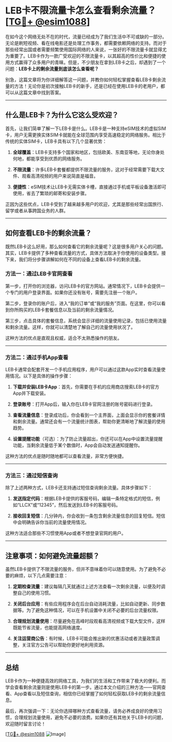 # LEB卡不限流量卡怎么查看剩余流量？[[TG💪+ @esim1088](https://t.me/s/esim1088)]

在如今这个网络无处不在的时代，流量已经成为了我们生活中不可或缺的一部分。无论是刷短视频、看在线电影还是处理工作事务，都需要依赖网络的支持。而对于那些经常出国或者需要频繁使用国际网络的人来说，一张好的不限流量卡就显得尤为重要了。LEB卡作为一款广受欢迎的不限流量卡，以其超高的性价比和便捷的使用方式赢得了众多用户的青睐。但是，不少朋友在拿到LEB卡之后，却遇到了一个问题：**LEB卡上的剩余流量到底该怎么查看呢？**

别急，这篇文章将为你详细解答这一问题，并教你如何轻松掌握查看LEB卡剩余流量的方法！无论你是初次接触LEB卡的新手，还是已经在使用LEB卡的老用户，都可以从这篇文章中找到答案。

---

## 什么是LEB卡？为什么它这么受欢迎？

首先，让我们简单了解一下LEB卡是什么。LEB卡是一种支持eSIM技术的虚拟SIM卡，用户无需更换实体SIM卡就能在全球范围内享受高速稳定的网络服务。相比于传统的实体SIM卡，LEB卡具有以下几个显著优势：

1. **全球覆盖**：LEB卡支持多个国家和地区，包括欧美、东南亚等地，无论你身处何地，都能享受到优质的网络服务。
   
2. **不限流量**：许多LEB卡套餐都提供不限流量的服务，这对于经常需要下载大文件、观看高清视频的用户来说简直是福音。

3. **便捷性**：eSIM技术让LEB卡无需实体卡槽，直接通过手机或平板设备激活即可使用，省去了繁琐的邮寄和安装步骤。

正因为这些优点，LEB卡受到了越来越多用户的欢迎，尤其是那些经常出国旅行、留学或者从事跨国业务的人群。

---

## 如何查看LEB卡的剩余流量？

既然LEB卡这么好用，那么如何查看它的剩余流量呢？这是很多用户关心的问题。其实，LEB卡提供了多种查看流量的方式，具体方法取决于你使用的设备类型。接下来，我们将分步骤讲解如何在不同的设备上查看LEB卡的剩余流量。

### 方法一：通过LEB卡官网查看

第一步，打开你的浏览器，访问LEB卡的官方网站。通常情况下，LEB卡会提供一个专门的用户登录界面。如果你还没有账号，需要先注册一个账户。

第二步，登录你的账户后，进入“我的订单”或“我的服务”页面。在这里，你可以看到你所购买的LEB卡套餐信息以及当前的剩余流量情况。

第三步，点击具体的套餐信息，系统会显示详细的流量使用记录，包括已使用流量和剩余流量。这样，你就可以清楚地了解自己的流量使用状况了。

这种方法的优点是直观且权威，适合不太熟悉操作的朋友。

---

### 方法二：通过手机App查看

LEB卡通常会配套开发一个手机应用程序，用户可以通过这款App实时查看流量使用情况。以下是具体的操作步骤：

1. **下载并安装LEB卡App**：首先，你需要在手机的应用商店搜索LEB卡的官方App并下载安装。

2. **登录账号**：打开App后，输入你在LEB卡官网注册的账号密码进行登录。

3. **查看流量信息**：登录成功后，你会看到一个主界面，上面会显示你的套餐详情和剩余流量。通常还会有一个流量统计图表，帮助你更清晰地了解流量的使用趋势。

4. **设置提醒功能**（可选）：为了防止流量超出，你还可以在App中设置流量提醒功能，当剩余流量低于某个数值时，App会自动发送通知提醒你。

这种方法的优点是随时随地都可以查看流量，非常方便快捷。

---

### 方法三：通过短信查询

除了上述两种方式，LEB卡还支持通过短信查询剩余流量。具体步骤如下：

1. **发送指定代码**：根据LEB卡提供的客服号码，编辑一条特定格式的短信，例如“LLCX”或“12345”，然后发送到LEB卡的客服号码。

2. **接收回复短信**：几分钟内，你会收到一条包含剩余流量信息的回复短信。短信中会明确告诉你当前的流量使用情况。

这种方法适合那些不习惯使用App或者不想登录官网的用户。

---

## 注意事项：如何避免流量超额？

虽然LEB卡提供了不限流量的服务，但并不意味着你可以随意使用。为了避免不必要的麻烦，以下几点需要注意：

1. **定期检查流量**：建议每隔几天就通过上述方法查看一次剩余流量，以便及时调整自己的使用习惯。

2. **关闭后台应用**：有些应用程序会在后台自动消耗流量，比如自动更新、同步数据等。为了避免这种情况，可以在手机设置中关闭不必要的后台流量权限。

3. **合理规划流量使用**：尽量避免在高峰时段观看高清视频或下载大型文件，这样既能节省流量，也能提高网络速度。

4. **关注运营商公告**：有时候，LEB卡可能会推出新的优惠活动或者流量政策调整，关注官方公告可以帮助你更好地利用资源。

---

## 总结

LEB卡作为一种便捷高效的网络工具，为我们的生活和工作带来了极大的便利。而学会查看剩余流量则是使用LEB卡的第一步。通过本文介绍的三种方法——官网查看、App查看以及短信查询，相信你已经掌握了如何轻松获取LEB卡的剩余流量信息。

最后，再次强调一下：无论你选择哪种方式查看流量，请务必养成良好的使用习惯，合理规划流量使用，避免不必要的浪费。如果你还有其他关于LEB卡的问题，欢迎随时留言讨论！

[[TG💪+ @esim1088](https://t.me/s/esim1088) ![Image](https://i.postimg.cc/4NQfJmqS/Snipaste-2025-05-13-00-14-12.png)]